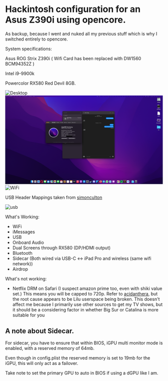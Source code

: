 # Hackintosh configuration for an Asus Z390i using opencore. 

As backup, because I went and nuked all my previous stuff which is why I switched entirely to opencore.

System specifications:

Asus ROG Strix Z390i ( Wifi Card has been replaced with DW1560 BCM94352Z )

Intel i9-9900k

Powercolor RX580 Red Devil 8GB.

![Desktop](Images/desktop.png)
![imessage](Images/imessage.png)
![WiFi](Images/WiFi.png)

USB Header Mappings taken from
[simonculton](https://github.com/simoncoulton/opencore-asus-rog-strix-z390i)

![usb](https://github.com/simoncoulton/opencore-asus-rog-strix-z390i/raw/master/usbports.jpeg)


What's Working:
- WiFi
- iMessages
- USB
- Onboard Audio
- Dual Screens through RX580 (DP/HDMI output)
- Bluetooth
- Sidecar (Both wired via USB-C <-> iPad Pro and wireless (same wifi network)) 
- Airdrop

What's not working:
- Netflix DRM on Safari (I suspect amazon prime too, even with shiki value set.) This means you will be capped to 720p. Refer to [acidanthera](https://github.com/acidanthera/bugtracker/issues/1034), but the root cause appears to be Lilu userspace being broken. This doesn't affect me because I primarily use other sources to get my TV shows, but it should be a considering factor in whether Big Sur or Catalina is more suitable for you

## A note about Sidecar.
For sidecar, you have to ensure that within BIOS, iGPU multi monitor mode is enabled, with a reserved memory of 64mb.

Even though in config.plist the reserved memory is set to 19mb for the iGPU, this will only act as a failover.

Take note to set the primary GPU to auto in BIOS if using a dGPU like I am.
